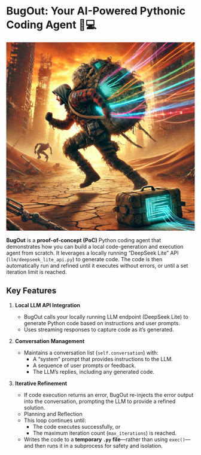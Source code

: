 # BugOut: Your AI-Powered Pythonic Coding Agent 🐞💻
![BugOut Logo](images/bugout.png)

**BugOut** is a **proof-of-concept (PoC)** Python coding agent that demonstrates how you can build a local code-generation and execution agent from scratch. It leverages a locally running “DeepSeek Lite” API (`llm/deepseek_lite_api.py`) to generate code. The code is then automatically run and refined until it executes without errors, or until a set iteration limit is reached.

## 

## Key Features

1. **Local LLM API Integration**  
   - BugOut calls your locally running LLM endpoint (DeepSeek Lite) to generate Python code based on instructions and user prompts.  
   - Uses streaming responses to capture code as it’s generated.

2. **Conversation Management**  
   - Maintains a conversation list (`self.conversation`) with:
     - A “system” prompt that provides instructions to the LLM.
     - A sequence of user prompts or feedback.
     - The LLM’s replies, including any generated code.

3. **Iterative Refinement**  
   - If code execution returns an error, BugOut re-injects the error output into the conversation, prompting the LLM to provide a refined solution.  
   - Planning and Reflection
   - This loop continues until:
     - The code executes successfully, or  
     - The maximum iteration count (`max_iterations`) is reached.
   - Writes the code to a **temporary `.py` file**—rather than using `exec()`—and then runs it in a subprocess for safety and isolation.

